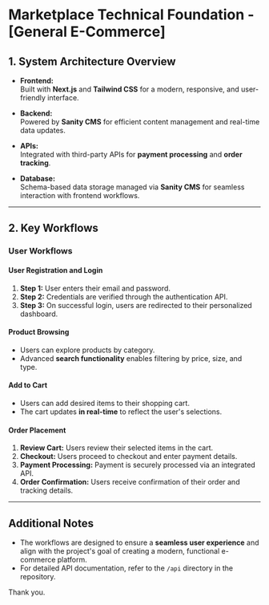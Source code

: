 # Marketplace Technical Foundation - [General E-Commerce]

## 1. System Architecture Overview

- **Frontend:**  
  Built with **Next.js** and **Tailwind CSS** for a modern, responsive, and user-friendly interface.

- **Backend:**  
  Powered by **Sanity CMS** for efficient content management and real-time data updates.

- **APIs:**  
  Integrated with third-party APIs for **payment processing** and **order tracking**.

- **Database:**  
  Schema-based data storage managed via **Sanity CMS** for seamless interaction with frontend workflows.

---

## 2. Key Workflows

### **User Workflows**

#### User Registration and Login
1. **Step 1:** User enters their email and password.  
2. **Step 2:** Credentials are verified through the authentication API.  
3. **Step 3:** On successful login, users are redirected to their personalized dashboard.

#### Product Browsing
- Users can explore products by category.  
- Advanced **search functionality** enables filtering by price, size, and type.  

#### Add to Cart
- Users can add desired items to their shopping cart.  
- The cart updates **in real-time** to reflect the user's selections.  

#### Order Placement
1. **Review Cart:** Users review their selected items in the cart.  
2. **Checkout:** Users proceed to checkout and enter payment details.  
3. **Payment Processing:** Payment is securely processed via an integrated API.  
4. **Order Confirmation:** Users receive confirmation of their order and tracking details.  

---

## Additional Notes
- The workflows are designed to ensure a **seamless user experience** and align with the project's goal of creating a modern, functional e-commerce platform.  
- For detailed API documentation, refer to the `/api` directory in the repository.  

Thank you.

